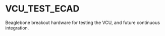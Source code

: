 # VCU_TEST_ECAD
Beaglebone breakout hardware for testing the VCU, and future continuous integration.

